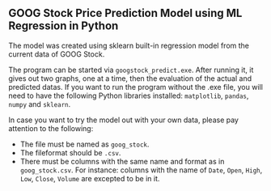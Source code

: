 ## GOOG Stock Price Prediction Model using ML Regression in Python

The model was created using sklearn built-in regression model from the current data of GOOG Stock. 

The program can be started via `googstock_predict.exe`. After running it, it gives out two graphs, one at a time, then the evaluation of the actual and predicted datas. If you want to run the program without the .exe file, you will need to have the following Python libraries installed: `matplotlib`, `pandas`, `numpy` and `sklearn`.

In case you want to try the model out with your own data, please pay attention to the following:

- The file must be named as `goog_stock`.
- The fileformat should be `.csv`.
- There must be columns with the same name and format as in `goog_stock.csv`. For instance: columns with the name of `Date`, `Open`, `High`, `Low`, `Close`, `Volume` are excepted to be in it.
